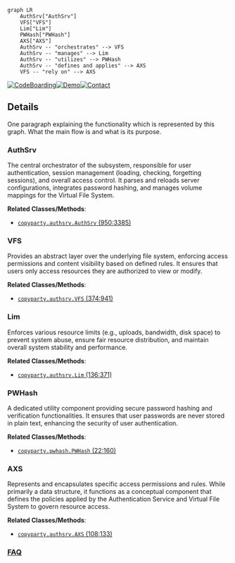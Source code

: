 ```mermaid
graph LR
    AuthSrv["AuthSrv"]
    VFS["VFS"]
    Lim["Lim"]
    PWHash["PWHash"]
    AXS["AXS"]
    AuthSrv -- "orchestrates" --> VFS
    AuthSrv -- "manages" --> Lim
    AuthSrv -- "utilizes" --> PWHash
    AuthSrv -- "defines and applies" --> AXS
    VFS -- "rely on" --> AXS
```

[![CodeBoarding](https://img.shields.io/badge/Generated%20by-CodeBoarding-9cf?style=flat-square)](https://github.com/CodeBoarding/GeneratedOnBoardings)[![Demo](https://img.shields.io/badge/Try%20our-Demo-blue?style=flat-square)](https://www.codeboarding.org/demo)[![Contact](https://img.shields.io/badge/Contact%20us%20-%20contact@codeboarding.org-lightgrey?style=flat-square)](mailto:contact@codeboarding.org)

## Details

One paragraph explaining the functionality which is represented by this graph. What the main flow is and what is its purpose.

### AuthSrv
The central orchestrator of the subsystem, responsible for user authentication, session management (loading, checking, forgetting sessions), and overall access control. It parses and reloads server configurations, integrates password hashing, and manages volume mappings for the Virtual File System.


**Related Classes/Methods**:

- <a href="https://github.com/9001/copyparty/blob/hovudstraum/copyparty/authsrv.py#L950-L3385" target="_blank" rel="noopener noreferrer">`copyparty.authsrv.AuthSrv` (950:3385)</a>


### VFS
Provides an abstract layer over the underlying file system, enforcing access permissions and content visibility based on defined rules. It ensures that users only access resources they are authorized to view or modify.


**Related Classes/Methods**:

- <a href="https://github.com/9001/copyparty/blob/hovudstraum/copyparty/authsrv.py#L374-L941" target="_blank" rel="noopener noreferrer">`copyparty.authsrv.VFS` (374:941)</a>


### Lim
Enforces various resource limits (e.g., uploads, bandwidth, disk space) to prevent system abuse, ensure fair resource distribution, and maintain overall system stability and performance.


**Related Classes/Methods**:

- <a href="https://github.com/9001/copyparty/blob/hovudstraum/copyparty/authsrv.py#L136-L371" target="_blank" rel="noopener noreferrer">`copyparty.authsrv.Lim` (136:371)</a>


### PWHash
A dedicated utility component providing secure password hashing and verification functionalities. It ensures that user passwords are never stored in plain text, enhancing the security of user authentication.


**Related Classes/Methods**:

- <a href="https://github.com/9001/copyparty/blob/hovudstraum/copyparty/pwhash.py#L22-L160" target="_blank" rel="noopener noreferrer">`copyparty.pwhash.PWHash` (22:160)</a>


### AXS
Represents and encapsulates specific access permissions and rules. While primarily a data structure, it functions as a conceptual component that defines the policies applied by the Authentication Service and Virtual File System to govern resource access.


**Related Classes/Methods**:

- <a href="https://github.com/9001/copyparty/blob/hovudstraum/copyparty/authsrv.py#L108-L133" target="_blank" rel="noopener noreferrer">`copyparty.authsrv.AXS` (108:133)</a>




### [FAQ](https://github.com/CodeBoarding/GeneratedOnBoardings/tree/main?tab=readme-ov-file#faq)